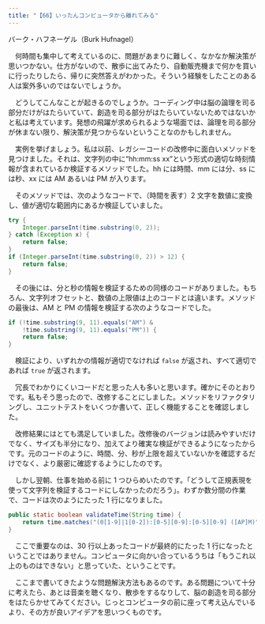 ```yaml
---
title: "【66】いったんコンピュータから離れてみる"
---
```



バーク・ハフネーゲル（Burk Hufnagel）


　何時間も集中して考えているのに、問題があまりに難しく、なかなか解決策が思いつかない。仕方がないので、散歩に出てみたり、自動販売機まで何かを買いに行ったりしたら、帰りに突然答えがわかった。そういう経験をしたことのある人は案外多いのではないでしょうか。

　どうしてこんなことが起きるのでしょうか。コーディング中は脳の論理を司る部分だけがはたらいていて、創造を司る部分がはたらいていないためではないかと私は考えています。発想の飛躍が求められるような場面では、論理を司る部分が休まない限り、解決策が見つからないということなのかもしれません。

　実例を挙げましょう。私は以前、レガシーコードの改修中に面白いメソッドを見つけました。それは、文字列の中に“hh:mm:ss xx”という形式の適切な時刻情報が含まれているか検証するメソッドでした。hh には時間、mm には分、ss には秒、xx には AM あるいは PM が入ります。

　そのメソッドでは、次のようなコードで、（時間を表す）2 文字を数値に変換し、値が適切な範囲内にあるか検証していました。

``` java
try {
    Integer.parseInt(time.substring(0, 2));
} catch (Exception x) {
    return false;
}
if (Integer.parseInt(time.substring(0, 2)) > 12) {
    return false;
}
```

　その後には、分と秒の情報を検証するための同様のコードがありました。もちろん、文字列オフセットと、数値の上限値は上のコードとは違います。メソッドの最後は、AM と PM の情報を検証する次のようなコードでした。

``` java
if (!time.substring(9, 11).equals("AM") &
    !time.substring(9, 11).equals("PM")) {
    return false;
}
```

　検証により、いずれかの情報が適切でなければ `false` が返され、すべて適切であれば `true` が返されます。

　冗長でわかりにくいコードだと思った人も多いと思います。確かにそのとおりです。私もそう思ったので、改修することにしました。メソッドをリファクタリングし、ユニットテストをいくつか書いて、正しく機能することを確認しました。

　改修結果にはとても満足していました。改修後のバージョンは読みやすいだけでなく、サイズも半分になり、加えてより確実な検証ができるようになったからです。元のコードのように、時間、分、秒が上限を超えていないかを確認するだけでなく、より厳密に確認するようにしたのです。

　しかし翌朝、仕事を始める前に 1 つひらめいたのです。「どうして正規表現を使って文字列を検証するコードにしなかったのだろう」。わずか数分間の作業で、コードは次のようにたった 1 行になりました。

``` java
public static boolean validateTime(String time) {
    return time.matches("(0[1-9]|1[0-2]):[0-5][0-9]:[0-5][0-9] ([AP]M)");
}
```

　ここで重要なのは、30 行以上あったコードが最終的にたった 1 行になったということではありません。コンピュータに向かい合っているうちは「もうこれ以上のものはできない」と思っていた、ということです。

　ここまで書いてきたような問題解決方法もあるのです。ある問題について十分に考えたら、あとは音楽を聴くなり、散歩をするなりして、脳の創造を司る部分をはたらかせてみてください。じっとコンピュータの前に座って考え込んでいるより、その方が良いアイデアを思いつくものです。
